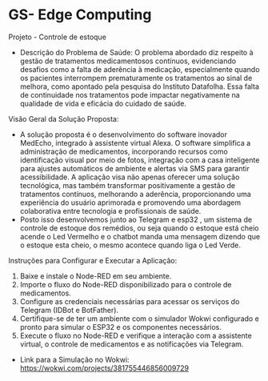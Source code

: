 # GS- Edge Computing
Projeto - Controle de estoque 

-  Descrição do Problema de Saúde:
O problema abordado diz respeito à gestão de tratamentos medicamentosos contínuos, evidenciando desafios como a falta de aderência à medicação, especialmente quando os pacientes interrompem prematuramente os tratamentos ao sinal de melhora, como apontado pela pesquisa do Instituto Datafolha. Essa falta de continuidade nos tratamentos pode impactar negativamente na qualidade de vida e eficácia do cuidado de saúde.

Visão Geral da Solução Proposta:
- A solução proposta é o desenvolvimento do software inovador MedEcho, integrado à assistente virtual Alexa. O software simplifica a administração de medicamentos, incorporando recursos como identificação visual por meio de fotos, integração com a casa inteligente para ajustes automáticos de ambiente e alertas via SMS para garantir acessibilidade. A aplicação visa não apenas oferecer uma solução tecnológica, mas também transformar positivamente a gestão de tratamentos contínuos, melhorando a aderência, proporcionando uma experiência do usuário aprimorada e promovendo uma abordagem colaborativa entre tecnologia e profissionais de saúde.
- Posto isso desenvolvemos junto ao Telegram e esp32 , um sistema de controle de estoque dos remédios, ou seja quando o estoque está cheio acende o Led Vermelho e o chatbot manda uma mensagem dizendo que o estoque esta cheio, o mesmo acontece quando liga o Led Verde.

Instruções para Configurar e Executar a Aplicação:
1. Baixe e instale o Node-RED em seu ambiente.
2. Importe o fluxo do Node-RED disponibilizado para o controle de medicamentos.
3. Configure as credenciais necessárias para acessar os serviços do Telegram (IDBot e BotFather).
4. Certifique-se de ter um ambiente com o simulador Wokwi configurado e pronto para simular o ESP32 e os componentes necessários.
5. Execute o fluxo no Node-RED e verifique a interação com a assistente virtual, o controle de medicamentos e as notificações via Telegram.

-  Link para a Simulação no Wokwi:
  https://wokwi.com/projects/381755446856009729 
